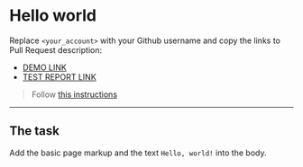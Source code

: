 # Hello world
Replace `<your_account>` with your Github username and copy the links to Pull Request description:
- [DEMO LINK](https://<AFU-max>.github.io/layout_hello-world/)
- [TEST REPORT LINK](https://<AFU-max>.github.io/layout_hello-world/report/html_report/)

> Follow [this instructions](https://mate-academy.github.io/layout_task-guideline/#how-to-solve-the-layout-tasks-on-github)
___

## The task
Add the basic page markup and the text `Hello, world!` into the body.
